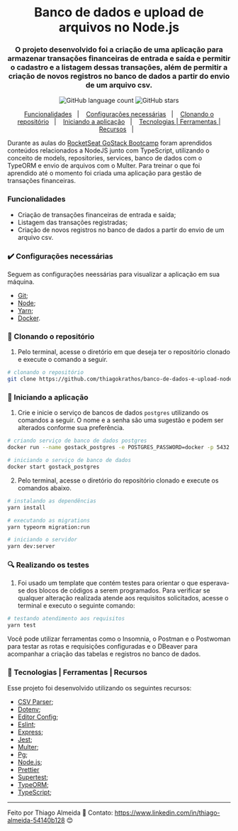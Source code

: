 <h1 align="center">
  Banco de dados e upload de arquivos no Node.js
</h1>

<h3 align="center">
  O projeto desenvolvido foi a criação de uma aplicação para armazenar transações financeiras de entrada e saída e permitir o cadastro e a listagem dessas transações, além de permitir a criação de novos registros no banco de dados a partir do envio de um arquivo csv.
</h3>

<p align="center">
  <img alt="GitHub language count" src="https://img.shields.io/github/languages/count/thiagokrathos/banco-de-dados-e-upload-nodejs">

  <img alt="GitHub stars" src="https://img.shields.io/github/stars/thiagokrathos/banco-de-dados-e-upload-nodejs?style=social">
</p>

<p align="center">
  <a href="#funcionalidades">Funcionalidades</a>&nbsp;&nbsp;&nbsp;|&nbsp;&nbsp;&nbsp;
  <a href="#heavy_check_mark-configurações-necessárias">Configurações necessárias</a>&nbsp;&nbsp;&nbsp;|&nbsp;&nbsp;&nbsp;
  <a href="#arrow_down_small-clonando-o-repositório">Clonando o repositório</a>&nbsp;&nbsp;&nbsp;|&nbsp;&nbsp;&nbsp;
  <a href="#beginner-iniciando-a-aplicação">Iniciando a aplicação</a>&nbsp;&nbsp;&nbsp;|&nbsp;&nbsp;&nbsp;
  <a href="#wrench-tecnologias--ferramentas--recursos">Tecnologias | Ferramentas | Recursos</a>&nbsp;&nbsp;&nbsp;|&nbsp;&nbsp;&nbsp;
</p>

Durante as aulas do [RocketSeat GoStack Bootcamp](https://rocketseat.com.br/bootcamp) foram aprendidos conteúdos relacionados a NodeJS junto com TypeScript, utilizando o conceito de models, repositories, services, banco de dados com o TypeORM e envio de arquivos com o Multer. Para treinar o que foi aprendido até o momento foi criada uma aplicação para gestão de transações financeiras.

### Funcionalidades

- Criação de transações financeiras de entrada e saída;
- Listagem das transações registradas;
- Criação de novos registros no banco de dados a partir do envio de um arquivo csv.

### :heavy_check_mark: Configurações necessárias

Seguem as configurações neessárias para visualizar a aplicação em sua máquina.

-  [Git](https://git-scm.com);
-  [Node](https://nodejs.org/);
-  [Yarn](https://yarnpkg.com/);
-  [Docker](https://www.docker.com/docker-community).

### :arrow_down_small: Clonando o repositório
1. Pelo terminal, acesse o diretório em que deseja ter o repositório clonado e execute o comando a seguir.
```bash
# clonando o repositório
git clone https://github.com/thiagokrathos/banco-de-dados-e-upload-nodejs
```
### :beginner: Iniciando a aplicação
1. Crie e inicie o serviço de bancos de dados `postgres` utilizando os comandos a seguir. O nome e a senha são uma sugestão e podem ser alterados conforme sua preferência.
```bash
# criando serviço de banco de dados postgres
docker run --name gostack_postgres -e POSTGRES_PASSWORD=docker -p 5432:5432 -d postgres

# iniciando o serviço de banco de dados
docker start gostack_postgres
```
2. Pelo terminal, acesse o diretório do repositório clonado e execute os comandos abaixo.
```bash
# instalando as dependências
yarn install

# executando as migrations
yarn typeorm migration:run

# iniciando o servidor
yarn dev:server
```
### :mag: Realizando os testes
1. Foi usado um template que contém testes para orientar o que esperava-se dos blocos de códigos a serem programados. Para verificar se qualquer alteração realizada atende aos requisitos solicitados, acesse o terminal e executo o seguinte comando:
```bash
# testando atendimento aos requisitos
yarn test
```
Você pode utilizar ferramentas como o Insomnia, o Postman e o Postwoman para testar as rotas e requisições configuradas e o DBeaver para acompanhar a criação das tabelas e registros no banco de dados.

### :wrench: Tecnologias | Ferramentas | Recursos

Esse projeto foi desenvolvido utilizando os seguintes recursos:

-  [CSV Parser](https://csv.js.org/parse/);
-  [Dotenv](https://www.npmjs.com/package/dotenv);
-  [Editor Config](https://editorconfig.org/);
-  [Eslint](https://eslint.org/);
-  [Express](https://expressjs.com/);
-  [Jest](https://jestjs.io/);
-  [Multer](https://github.com/expressjs/multer);
-  [Pg](https://www.npmjs.com/package/pg);
-  [Node.js](https://nodejs.org/en/);
-  [Prettier](https://prettier.io/)
-  [Supertest](https://github.com/visionmedia/supertest);
-  [TypeORM](https://typeorm.io/#/);
-  [TypeScript](https://www.typescriptlang.org/);


---

Feito por Thiago Almeida :blue_heart: Contato: https://www.linkedin.com/in/thiago-almeida-54140b128 :blush:
